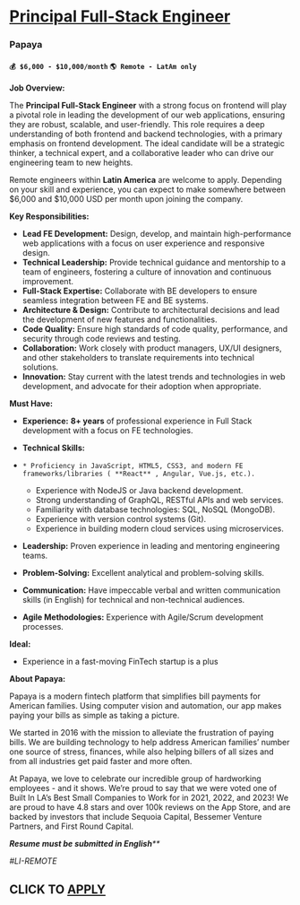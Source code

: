# [Principal Full-Stack Engineer](https://www.remotewlb.com/apply/principal-full-stack-engineer)  
### Papaya  
#### `💰 $6,000 - $10,000/month` `🌎 Remote - LatAm only`  

**Job Overview:**

  
The **Principal Full-Stack Engineer** with a strong focus on frontend will play a pivotal role in leading the development of our web applications, ensuring they are robust, scalable, and user-friendly. This role requires a deep understanding of both frontend and backend technologies, with a primary emphasis on frontend development. The ideal candidate will be a strategic thinker, a technical expert, and a collaborative leader who can drive our engineering team to new heights.

Remote engineers within **Latin America** are welcome to apply. Depending on your skill and experience, you can expect to make somewhere between $6,000 and $10,000 USD per month upon joining the company.

**Key Responsibilities:**

  * **Lead FE Development:** Design, develop, and maintain high-performance web applications with a focus on user experience and responsive design.
  * **Technical Leadership:** Provide technical guidance and mentorship to a team of engineers, fostering a culture of innovation and continuous improvement.
  * **Full-Stack Expertise:** Collaborate with BE developers to ensure seamless integration between FE and BE systems.
  * **Architecture & Design:** Contribute to architectural decisions and lead the development of new features and functionalities.
  * **Code Quality:** Ensure high standards of code quality, performance, and security through code reviews and testing.
  * **Collaboration:** Work closely with product managers, UX/UI designers, and other stakeholders to translate requirements into technical solutions.
  * **Innovation:** Stay current with the latest trends and technologies in web development, and advocate for their adoption when appropriate.

**Must Have:**

  * **Experience:** **8+ years** of professional experience in Full Stack development with a focus on FE technologies.
  * **Technical Skills:**

  *     * Proficiency in JavaScript, HTML5, CSS3, and modern FE frameworks/libraries ( **React** , Angular, Vue.js, etc.).
    * Experience with NodeJS or Java backend development.
    * Strong understanding of GraphQL, RESTful APIs and web services.
    * Familiarity with database technologies: SQL, NoSQL (MongoDB).
    * Experience with version control systems (Git).
    * Experience in building modern cloud services using microservices.

  * **Leadership:** Proven experience in leading and mentoring engineering teams.
  * **Problem-Solving:** Excellent analytical and problem-solving skills.
  * **Communication:** Have impeccable verbal and written communication skills (in English) for technical and non-technical audiences.
  * **Agile Methodologies:** Experience with Agile/Scrum development processes.

**Ideal:**

  * Experience in a fast-moving FinTech startup is a plus

**About Papaya:**

Papaya is a modern fintech platform that simplifies bill payments for American families. Using computer vision and automation, our app makes paying your bills as simple as taking a picture.

We started in 2016 with the mission to alleviate the frustration of paying bills. We are building technology to help address American families’ number one source of stress, finances, while also helping billers of all sizes and from all industries get paid faster and more often.

At Papaya, we love to celebrate our incredible group of hardworking employees - and it shows. We’re proud to say that we were voted one of Built In LA’s Best Small Companies to Work for in 2021, 2022, and 2023! We are proud to have 4.8 stars and over 100k reviews on the App Store, and are backed by investors that include Sequoia Capital, Bessemer Venture Partners, and First Round Capital.

_**Resume must be submitted in English****_

_#LI-REMOTE_

  
## CLICK TO [APPLY](https://www.remotewlb.com/apply/principal-full-stack-engineer)

